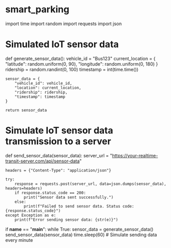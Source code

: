 # smart_parking


import time
import random
import requests
import json

# Simulated IoT sensor data
def generate_sensor_data():
    vehicle_id = "Bus123"
    current_location = {
        "latitude": random.uniform(0, 90),
        "longitude": random.uniform(0, 180)
    }
    ridership = random.randint(0, 100)
    timestamp = int(time.time())

    sensor_data = {
        "vehicle_id": vehicle_id,
        "location": current_location,
        "ridership": ridership,
        "timestamp": timestamp
    }

    return sensor_data

# Simulate IoT sensor data transmission to a server
def send_sensor_data(sensor_data):
    server_url = "https://your-realtime-transit-server.com/api/sensor-data"
   
    headers = {"Content-Type": "application/json"}
   
    try:
        response = requests.post(server_url, data=json.dumps(sensor_data), headers=headers)
        if response.status_code == 200:
            print("Sensor data sent successfully.")
        else:
            print(f"Failed to send sensor data. Status code: {response.status_code}")
    except Exception as e:
        print(f"Error sending sensor data: {str(e)}")

if __name__ == "__main__":
    while True:
        sensor_data = generate_sensor_data()
        send_sensor_data(sensor_data)
        time.sleep(60)  # Simulate sending data every minute
